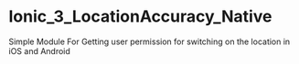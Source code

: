 # Ionic_3_LocationAccuracy_Native

Simple Module For Getting user permission for switching on the location in iOS and Android


